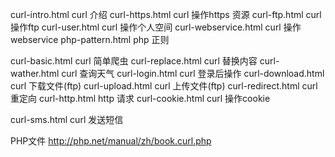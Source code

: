 curl-intro.html      curl 介绍
curl-https.html      curl 操作https 资源
curl-ftp.html        curl 操作ftp
curl-user.html       curl 操作个人空间
curl-webservice.html curl 操作webservice
php-pattern.html     php 正则

curl-basic.html      curl 简单爬虫
curl-replace.html    curl 替换内容
curl-wather.html     curl 查询天气
curl-login.html      curl 登录后操作
curl-download.html   curl 下载文件(ftp)
curl-upload.html     curl 上传文件(ftp)
curl-redirect.html   curl 重定向
curl-http.html       http 请求
curl-cookie.html     curl 操作cookie

curl-sms.html        curl 发送短信

PHP文件 http://php.net/manual/zh/book.curl.php
